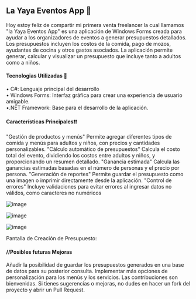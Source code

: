 <h2>La Yaya Eventos App 📝</h2>

<p>Hoy estoy feliz de compartir mi primera venta freelancer la cual llamamos "la Yaya Eventos App" es una aplicación de Windows Forms creada para ayudar a los organizadores de eventos a generar presupuestos detallados. Los presupuestos incluyen los costos de la comida, pago de mozos, ayudantes de cocina y otros gastos asociados. La aplicación permite generar, calcular y visualizar un presupuesto que incluye tanto a adultos como a niños.</p>

<h4>Tecnologias Utilizadas 📑</h4>

• C#: Lenguaje principal del desarrollo</br>
• Windows Forms: Interfaz gráfica para crear una experiencia de usuario amigable.</br>
•.NET Framework: Base para el desarrollo de la aplicación.</br>

<h4>Características Principales❗❗</h4>

<p>"Gestión de productos y menús" Permite agregar diferentes tipos de comida y menús para adultos y niños, con precios y cantidades personalizables.
  "Cálculo automático de presupuestos" Calcula el costo total del evento, dividiendo los costos entre adultos y niños, y proporcionando un resumen detallado.
  "Ganancia estimada" Calcula las ganancias estimadas basadas en el número de personas y el precio por persona.
  "Generación de reportes" Permite guardar el presupuesto como una imagen o imprimir directamente desde la aplicación.
  "Control de errores" Incluye validaciones para evitar errores al ingresar datos no válidos, como caracteres no numéricos</p>


![image](https://github.com/user-attachments/assets/c571e399-3f7d-4cf6-8d5e-ae3848b0505c)

![image](https://github.com/user-attachments/assets/b947e513-8c3f-4e73-89ca-78031c43f6b3)

![image](https://github.com/user-attachments/assets/fa23407e-85a1-4239-9474-25777afbe13e)


Pantalla de Creación de Presupuesto:

<h4>//Posibles futuras Mejoras</h4>
<p>Añadir la posibilidad de guardar los presupuestos generados en una base de datos para su posterior consulta.
Implementar más opciones de personalización para los menús y los servicios.
Las contribuciones son bienvenidas. Si tienes sugerencias o mejoras, no dudes en hacer un fork del proyecto y abrir un Pull Request.</p>

